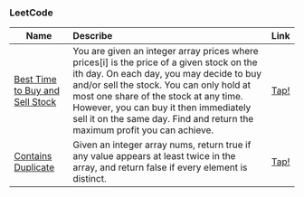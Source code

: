 
### LeetCode

| **Name** | **Describe** | **Link** |
| -------------------- | :--------------------- | :--------------------- |
| [ Best Time to Buy and Sell Stock](https://leetcode.com/problems/best-time-to-buy-and-sell-stock-ii/)|You are given an integer array prices where prices[i] is the price of a given stock on the ith day. On each day, you may decide to buy and/or sell the stock. You can only hold at most one share of the stock at any time. However, you can buy it then immediately sell it on the same day. Find and return the maximum profit you can achieve.| [Tap!](https://github.com/Asterlok/leetcode/blob/master/Best_Time_to_Buy_and_Sell_Stock/src/Main.java) |
| [Contains Duplicate](https://leetcode.com/problems/contains-duplicate/)|Given an integer array nums, return true if any value appears at least twice in the array, and return false if every element is distinct.| [Tap!](https://github.com/Asterlok/leetcode/blob/master/Contains_Duplicate/Main.java) |
